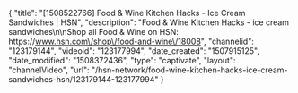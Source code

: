 {
    "title": "[1508522766] Food & Wine Kitchen Hacks - Ice Cream Sandwiches | HSN",
    "description": "Food & Wine Kitchen Hacks - ice cream sandwiches\n\nShop all Food & Wine on HSN: https:\/\/www.hsn.com\/shop\/food-and-wine\/18008",
    "channelid": "123179144",
    "videoid": "123177994",
    "date_created": "1507915125",
    "date_modified": "1508372436",
    "type": "captivate",
    "layout": "channelVideo",
    "url": "\/hsn-network\/food-wine-kitchen-hacks-ice-cream-sandwiches-hsn\/123179144-123177994"
}